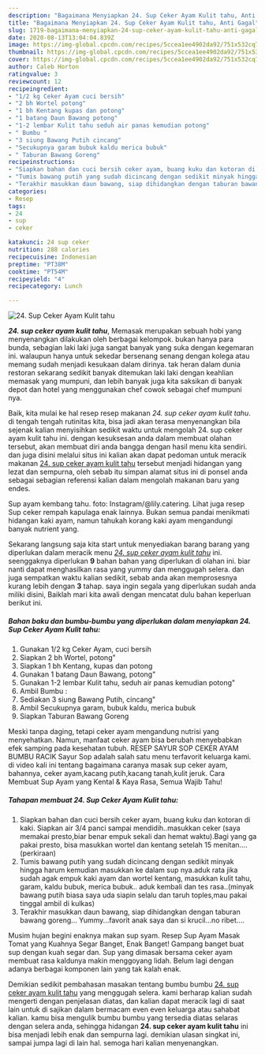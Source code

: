 ```yaml
---
description: "Bagaimana Menyiapkan 24. Sup Ceker Ayam Kulit tahu, Anti Gagal"
title: "Bagaimana Menyiapkan 24. Sup Ceker Ayam Kulit tahu, Anti Gagal"
slug: 1719-bagaimana-menyiapkan-24-sup-ceker-ayam-kulit-tahu-anti-gagal
date: 2020-08-13T13:04:04.839Z
image: https://img-global.cpcdn.com/recipes/5ccea1ee4902da92/751x532cq70/24-sup-ceker-ayam-kulit-tahu-foto-resep-utama.jpg
thumbnail: https://img-global.cpcdn.com/recipes/5ccea1ee4902da92/751x532cq70/24-sup-ceker-ayam-kulit-tahu-foto-resep-utama.jpg
cover: https://img-global.cpcdn.com/recipes/5ccea1ee4902da92/751x532cq70/24-sup-ceker-ayam-kulit-tahu-foto-resep-utama.jpg
author: Caleb Horton
ratingvalue: 3
reviewcount: 12
recipeingredient:
- "1/2 kg Ceker Ayam cuci bersih"
- "2 bh Wortel potong"
- "1 bh Kentang kupas dan potong"
- "1 batang Daun Bawang potong"
- "1-2 lembar Kulit tahu seduh air panas kemudian potong"
- " Bumbu "
- "3 siung Bawang Putih cincang"
- "Secukupnya garam bubuk kaldu merica bubuk"
- " Taburan Bawang Goreng"
recipeinstructions:
- "Siapkan bahan dan cuci bersih ceker ayam, buang kuku dan kotoran di kaki. Siapkan air 3/4 panci sampai mendidih..masukkan ceker (saya memakai presto,biar benar empuk sekali dan hemat waktu).Bagi yang ga pakai presto, bisa masukkan wortel dan kentang setelah 15 menitan....(perkiraan)"
- "Tumis bawang putih yang sudah dicincang dengan sedikit minyak hingga harum kemudian masukkan ke dalam sup nya.aduk rata jika sudah agak empuk kaki ayam dan wortel kentang, masukkan kulit tahu, garam, kaldu bubuk, merica bubuk.. aduk kembali dan tes rasa..(minyak bawang putih biasa saya uda siapin selalu dan taruh toples,mau pakai tinggal ambil di kulkas)"
- "Terakhir masukkan daun bawang, siap dihidangkan dengan taburan bawang goreng... Yummy...favorit anak saya dan si krucil...no ribet...."
categories:
- Resep
tags:
- 24
- sup
- ceker

katakunci: 24 sup ceker 
nutrition: 288 calories
recipecuisine: Indonesian
preptime: "PT38M"
cooktime: "PT54M"
recipeyield: "4"
recipecategory: Lunch

---
```



![24. Sup Ceker Ayam Kulit tahu](https://img-global.cpcdn.com/recipes/5ccea1ee4902da92/751x532cq70/24-sup-ceker-ayam-kulit-tahu-foto-resep-utama.jpg)

<b><i>24. sup ceker ayam kulit tahu</i></b>, Memasak merupakan sebuah hobi yang menyenangkan dilakukan oleh berbagai kelompok. bukan hanya para bunda, sebagian laki laki juga sangat banyak yang suka dengan kegemaran ini. walaupun hanya untuk sekedar bersenang senang dengan kolega atau memang sudah menjadi kesukaan dalam dirinya. tak heran dalam dunia restoran sekarang sedikit banyak ditemukan laki laki dengan keahlian memasak yang mumpuni, dan lebih banyak juga kita saksikan di banyak depot dan hotel yang menggunakan chef cowok sebagai chef mumpuni nya.

Baik, kita mulai ke hal resep resep makanan <i>24. sup ceker ayam kulit tahu</i>. di tengah tengah rutinitas kita, bisa jadi akan terasa menyenangkan bila sejenak kalian menyisihkan sedikit waktu untuk mengolah 24. sup ceker ayam kulit tahu ini. dengan kesuksesan anda dalam membuat olahan tersebut, akan membuat diri anda bangga dengan hasil menu kita sendiri. dan juga disini melalui situs ini kalian akan dapat pedoman untuk meracik makanan <u>24. sup ceker ayam kulit tahu</u> tersebut menjadi hidangan yang lezat dan sempurna, oleh sebab itu simpan alamat situs ini di ponsel anda sebagai sebagian referensi kalian dalam mengolah makanan baru yang endes.

Sup ayam kembang tahu. foto: Instagram/@lily.catering. Lihat juga resep Sup ceker rempah kapulaga enak lainnya. Bukan semua pandai menikmati hidangan kaki ayam, namun tahukah korang kaki ayam mengandungi banyak nutrient yang.


Sekarang langsung saja kita start untuk menyediakan barang barang yang diperlukan dalam meracik menu <u><i>24. sup ceker ayam kulit tahu</i></u> ini. seenggaknya diperlukan <b>9</b> bahan bahan yang diperlukan di olahan ini. biar nanti dapat menghasilkan rasa yang yummy dan menggugah selera. dan juga sempatkan waktu kalian sedikit, sebab anda akan memprosesnya kurang lebih dengan <b>3</b> tahap. saya ingin segala yang diperlukan sudah anda miliki disini, Baiklah mari kita awali dengan mencatat dulu bahan keperluan berikut ini.

<!--inarticleads1-->

##### Bahan baku dan bumbu-bumbu yang diperlukan dalam menyiapkan 24. Sup Ceker Ayam Kulit tahu:

1. Gunakan 1/2 kg Ceker Ayam, cuci bersih
1. Siapkan 2 bh Wortel, potong&#34;
1. Siapkan 1 bh Kentang, kupas dan potong
1. Gunakan 1 batang Daun Bawang, potong&#34;
1. Gunakan 1-2 lembar Kulit tahu, seduh air panas kemudian potong&#34;
1. Ambil  Bumbu :
1. Sediakan 3 siung Bawang Putih, cincang&#34;
1. Ambil Secukupnya garam, bubuk kaldu, merica bubuk
1. Siapkan  Taburan Bawang Goreng


Meski tanpa daging, tetapi ceker ayam mengandung nutrisi yang menyehatkan. Namun, manfaat ceker ayam bisa berubah menyebabkan efek samping pada kesehatan tubuh. RESEP SAYUR SOP CEKER AYAM BUMBU RACIK Sayur Sop adalah salah satu menu terfavorit keluarga kami. di video kali ini tentang bagaimana caranya masak sup ceker ayam, bahannya, ceker ayam,kacang putih,kacang tanah,kulit jeruk. Cara Membuat Sup Ayam yang Kental &amp; Kaya Rasa, Semua Wajib Tahu! 

<!--inarticleads2-->

##### Tahapan membuat 24. Sup Ceker Ayam Kulit tahu:

1. Siapkan bahan dan cuci bersih ceker ayam, buang kuku dan kotoran di kaki. Siapkan air 3/4 panci sampai mendidih..masukkan ceker (saya memakai presto,biar benar empuk sekali dan hemat waktu).Bagi yang ga pakai presto, bisa masukkan wortel dan kentang setelah 15 menitan....(perkiraan)
1. Tumis bawang putih yang sudah dicincang dengan sedikit minyak hingga harum kemudian masukkan ke dalam sup nya.aduk rata jika sudah agak empuk kaki ayam dan wortel kentang, masukkan kulit tahu, garam, kaldu bubuk, merica bubuk.. aduk kembali dan tes rasa..(minyak bawang putih biasa saya uda siapin selalu dan taruh toples,mau pakai tinggal ambil di kulkas)
1. Terakhir masukkan daun bawang, siap dihidangkan dengan taburan bawang goreng... Yummy...favorit anak saya dan si krucil...no ribet....


Musim hujan begini enaknya makan sup syam. Resep Sup Ayam Masak Tomat yang Kuahnya Segar Banget, Enak Banget! Gampang banget buat sup dengan kuah segar dan. Sup yang dimasak bersama ceker ayam membuat rasa kaldunya makin menggoyang lidah. Belum lagi dengan adanya berbagai komponen lain yang tak kalah enak. 

Demikian sedikit pembahasan masakan tentang bumbu bumbu <u>24. sup ceker ayam kulit tahu</u> yang menggugah selera. kami berharap kalian sudah mengerti dengan penjelasan diatas, dan kalian dapat meracik lagi di saat lain untuk di sajikan dalam bermacam even even keluarga atau sahabat kalian. kamu bisa mengulik bumbu bumbu yang tersedia diatas selaras dengan selera anda, sehingga hidangan <b>24. sup ceker ayam kulit tahu</b> ini bisa menjadi lebih enak dan sempurna lagi. demikian ulasan singkat ini, sampai jumpa lagi di lain hal. semoga hari kalian menyenangkan.
